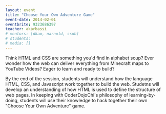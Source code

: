 ```yaml
---
layout: event
title: "Choose Your Own Adventure Game"
event-date: 2014-02-01
eventbrite: 9323686397
teacher: akarbassi
# mentors: [dkam, narnold, ssuh]
# students:
# media: []
---
```


Think HTML and CSS are something you'd find in alphabet soup? Ever wonder how the web can deliver everything from Minecraft maps to YouTube Videos? Eager to learn and ready to build?

By the end of the session, students will understand how the language HTML, CSS, and Javascript work together to build the web. Studetns will develop an understanding of how HTML is used to define the structure of web pages. In keeping with CoderDojoChi's philosophy of learning-by-doing, students will use their knowledge to hack together their own "Choose Your Own Adventure" game.
